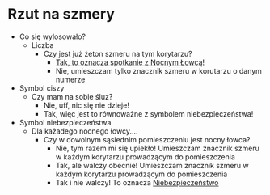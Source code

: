 # Rzut na szmery

- Co się wylosowało?
    - Liczba
        - Czy jest już żeton szmeru na tym korytarzu?
            - [Tak, to oznacza spotkanie z Nocnym Łowcą!](../../nocny-lowca-spotkanie/nocny-lowca-spotkanie)
            - Nie, umieszczam tylko znacznik szmeru w korutarzu o danym numerze
- Symbol ciszy
    - Czy mam na sobie śluz?
        - Nie, uff, nic się nie dzieje!
        - Tak, więc jest to równoważne z symbolem niebezpieczeństwa!
- Symbol niebezpieczeństwa
    - Dla każadego nocnego łowcy.... 
         - Czy w dowolnym sąsiednim pomieszczeniu jest nocny łowca?
             - Nie, tym razem mi się upiekło! Umieszczam znacznik szmeru w każdym korytarzu prowadzącym do pomieszczenia
             - Tak, ale walczy obecnie! Umieszczam znacznik szmeru w każdym korytarzu prowadzącym do pomieszczenia
             - Tak i nie walczy! To oznacza [Niebezpieczeństwo](niebezpieczenstwo/niebezpieczenstwo.md)
